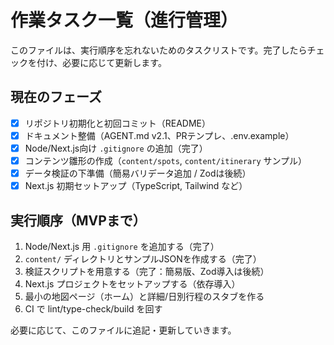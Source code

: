 # 作業タスク一覧（進行管理）

このファイルは、実行順序を忘れないためのタスクリストです。完了したらチェックを付け、必要に応じて更新します。

## 現在のフェーズ
- [x] リポジトリ初期化と初回コミット（README）
- [x] ドキュメント整備（AGENT.md v2.1、PRテンプレ、.env.example）
- [x] Node/Next.js向け `.gitignore` の追加（完了）
- [x] コンテンツ雛形の作成（`content/spots`, `content/itinerary` サンプル）
- [x] データ検証の下準備（簡易バリデータ追加 / Zodは後続）
- [x] Next.js 初期セットアップ（TypeScript, Tailwind など）

## 実行順序（MVPまで）
1. Node/Next.js 用 `.gitignore` を追加する（完了）
2. `content/` ディレクトリとサンプルJSONを作成する（完了）
3. 検証スクリプトを用意する（完了：簡易版、Zod導入は後続）
4. Next.js プロジェクトをセットアップする（依存導入）
5. 最小の地図ページ（ホーム）と詳細/日別行程のスタブを作る
6. CI で lint/type-check/build を回す

必要に応じて、このファイルに追記・更新していきます。
